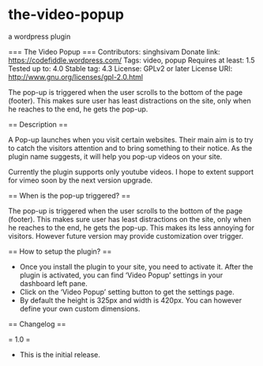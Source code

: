 the-video-popup
======================

a wordpress plugin

=== The Video Popup ===
Contributors: singhsivam
Donate link: https://codefiddle.wordpress.com/
Tags: video, popup
Requires at least: 1.5
Tested up to: 4.0
Stable tag: 4.3
License: GPLv2 or later
License URI: http://www.gnu.org/licenses/gpl-2.0.html

The pop-up is triggered when the user scrolls to the bottom of the page (footer). This makes sure user has least distractions on the site, only when he reaches to the end, he gets the pop-up.

== Description ==

A Pop-up launches when you visit certain websites. Their main aim is to try to catch the visitors attention and to bring something to their notice. As the plugin name suggests, it will help you pop-up videos on your site.

Currently the plugin supports only youtube videos. I hope to extent support for vimeo soon by the next version upgrade.

== When is the pop-up triggered? ==

The pop-up is triggered when the user scrolls to the bottom of the page (footer). This makes sure user has least distractions on the site, only when he reaches to the end, he gets the pop-up. This makes its less annoying for visitors. However future version may provide customization over trigger.

== How to setup the plugin? ==

* Once you install the plugin to your site, you need to activate it. After the plugin is activated, you can find ‘Video Popup’  settings in your dashboard left pane.
* Click on the ‘Video Popup’ setting button to get the settings page.
* By default the height is 325px and width is 420px. You can however define your own custom dimensions.

== Changelog ==

= 1.0 = 
* This is the initial release.
